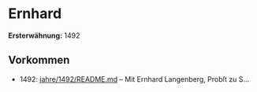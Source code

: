 # Ernhard

**Ersterwähnung:** 1492

## Vorkommen
- 1492: [jahre/1492/README.md](../jahre/1492/README.md) – Mit Ernhard Langenberg, Probſt zu S...
